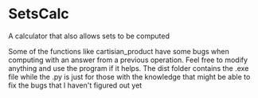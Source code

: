 # SetsCalc
A calculator that also allows sets to be computed

Some of the functions like cartisian_product have some bugs when computing with an answer from a previous operation.
Feel free to modify anything and use the program if it helps. The dist folder contains the .exe file while the .py is just for
those with the knowledge that might be able to fix the bugs that I haven't figured out yet
